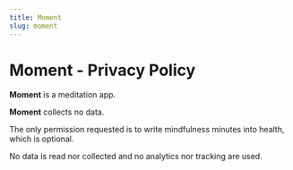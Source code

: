```yaml
---
title: Moment
slug: moment
---
```


# Moment - Privacy Policy

**Moment** is a meditation app.

**Moment** collects no data.

The only permission requested is to write mindfulness minutes into health, which is optional.

No data is read nor collected and no analytics nor tracking are used.
